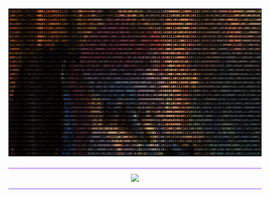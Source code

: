 #
<div align="center">
    <img src="/image/image.png">
<div style="border-top: 2px solid #BD93F9; border-bottom: 2px solid #BD93F9; padding: 10px; margin: 20px 0;">  
    <img src="https://readme-typing-svg.herokuapp.com?font=Mochiy+Pop+One&size=40&pause=1000&color=BD93F9&center=true&vCenter=true&repeat=false&width=250&height=60&lines=💜+ABOUTME+💜" />
  </div>
</div>